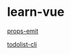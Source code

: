 # learn-vue

[props-emit](./props-emit/dist/index.html)

[todolist-cli](./todolist-cli/dist/index.html)